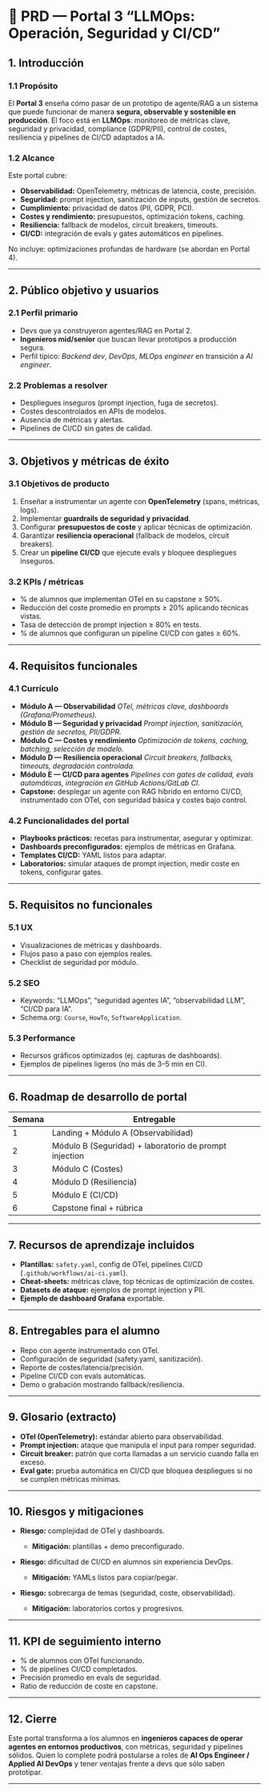 
# 📄 PRD — Portal 3 “LLMOps: Operación, Seguridad y CI/CD”

## 1. Introducción

### 1.1 Propósito

El **Portal 3** enseña cómo pasar de un prototipo de agente/RAG a un sistema que puede funcionar de manera **segura, observable y sostenible en producción**.
El foco está en **LLMOps**: monitoreo de métricas clave, seguridad y privacidad, compliance (GDPR/PII), control de costes, resiliencia y pipelines de CI/CD adaptados a IA.

### 1.2 Alcance

Este portal cubre:

* **Observabilidad:** OpenTelemetry, métricas de latencia, coste, precisión.
* **Seguridad:** prompt injection, sanitización de inputs, gestión de secretos.
* **Cumplimiento:** privacidad de datos (PII, GDPR, PCI).
* **Costes y rendimiento:** presupuestos, optimización tokens, caching.
* **Resiliencia:** fallback de modelos, circuit breakers, timeouts.
* **CI/CD:** integración de evals y gates automáticos en pipelines.

No incluye: optimizaciones profundas de hardware (se abordan en Portal 4).

---

## 2. Público objetivo y usuarios

### 2.1 Perfil primario

* Devs que ya construyeron agentes/RAG en Portal 2.
* **Ingenieros mid/senior** que buscan llevar prototipos a producción segura.
* Perfíl típico: *Backend dev*, *DevOps*, *MLOps engineer* en transición a *AI engineer*.

### 2.2 Problemas a resolver

* Despliegues inseguros (prompt injection, fuga de secretos).
* Costes descontrolados en APIs de modelos.
* Ausencia de métricas y alertas.
* Pipelines de CI/CD sin gates de calidad.

---

## 3. Objetivos y métricas de éxito

### 3.1 Objetivos de producto

1. Enseñar a instrumentar un agente con **OpenTelemetry** (spans, métricas, logs).
2. Implementar **guardrails de seguridad y privacidad**.
3. Configurar **presupuestos de coste** y aplicar técnicas de optimización.
4. Garantizar **resiliencia operacional** (fallback de modelos, circuit breakers).
5. Crear un **pipeline CI/CD** que ejecute evals y bloquee despliegues inseguros.

### 3.2 KPIs / métricas

* % de alumnos que implementan OTel en su capstone ≥ 50%.
* Reducción del coste promedio en prompts ≥ 20% aplicando técnicas vistas.
* Tasa de detección de prompt injection ≥ 80% en tests.
* % de alumnos que configuran un pipeline CI/CD con gates ≥ 60%.

---

## 4. Requisitos funcionales

### 4.1 Currículo

* **Módulo A — Observabilidad**
  *OTel, métricas clave, dashboards (Grafana/Prometheus).*
* **Módulo B — Seguridad y privacidad**
  *Prompt injection, sanitización, gestión de secretos, PII/GDPR.*
* **Módulo C — Costes y rendimiento**
  *Optimización de tokens, caching, batching, selección de modelo.*
* **Módulo D — Resiliencia operacional**
  *Circuit breakers, fallbacks, timeouts, degradación controlada.*
* **Módulo E — CI/CD para agentes**
  *Pipelines con gates de calidad, evals automáticas, integración en GitHub Actions/GitLab CI.*
* **Capstone:** desplegar un agente con RAG híbrido en entorno CI/CD, instrumentado con OTel, con seguridad básica y costes bajo control.

### 4.2 Funcionalidades del portal

* **Playbooks prácticos:** recetas para instrumentar, asegurar y optimizar.
* **Dashboards preconfigurados:** ejemplos de métricas en Grafana.
* **Templates CI/CD:** YAML listos para adaptar.
* **Laboratorios:** simular ataques de prompt injection, medir coste en tokens, configurar gates.

---

## 5. Requisitos no funcionales

### 5.1 UX

* Visualizaciones de métricas y dashboards.
* Flujos paso a paso con ejemplos reales.
* Checklist de seguridad por módulo.

### 5.2 SEO

* Keywords: “LLMOps”, “seguridad agentes IA”, “observabilidad LLM”, “CI/CD para IA”.
* Schema.org: `Course`, `HowTo`, `SoftwareApplication`.

### 5.3 Performance

* Recursos gráficos optimizados (ej. capturas de dashboards).
* Ejemplos de pipelines ligeros (no más de 3–5 min en CI).

---

## 6. Roadmap de desarrollo de portal

| Semana | Entregable                                             |
| ------ | ------------------------------------------------------ |
| 1      | Landing + Módulo A (Observabilidad)                    |
| 2      | Módulo B (Seguridad) + laboratorio de prompt injection |
| 3      | Módulo C (Costes)                                      |
| 4      | Módulo D (Resiliencia)                                 |
| 5      | Módulo E (CI/CD)                                       |
| 6      | Capstone final + rúbrica                               |

---

## 7. Recursos de aprendizaje incluidos

* **Plantillas:** `safety.yaml`, config de OTel, pipelines CI/CD (`.github/workflows/ai-ci.yaml`).
* **Cheat-sheets:** métricas clave, top técnicas de optimización de costes.
* **Datasets de ataque:** ejemplos de prompt injection y PII.
* **Ejemplo de dashboard Grafana** exportable.

---

## 8. Entregables para el alumno

* Repo con agente instrumentado con OTel.
* Configuración de seguridad (safety.yaml, sanitización).
* Reporte de costes/latencia/precisión.
* Pipeline CI/CD con evals automáticas.
* Demo o grabación mostrando fallback/resiliencia.

---

## 9. Glosario (extracto)

* **OTel (OpenTelemetry):** estándar abierto para observabilidad.
* **Prompt injection:** ataque que manipula el input para romper seguridad.
* **Circuit breaker:** patrón que corta llamadas a un servicio cuando falla en exceso.
* **Eval gate:** prueba automática en CI/CD que bloquea despliegues si no se cumplen métricas mínimas.

---

## 10. Riesgos y mitigaciones

* **Riesgo:** complejidad de OTel y dashboards.

  * **Mitigación:** plantillas + demo preconfigurado.
* **Riesgo:** dificultad de CI/CD en alumnos sin experiencia DevOps.

  * **Mitigación:** YAMLs listos para copiar/pegar.
* **Riesgo:** sobrecarga de temas (seguridad, coste, observabilidad).

  * **Mitigación:** laboratorios cortos y progresivos.

---

## 11. KPI de seguimiento interno

* % de alumnos con OTel funcionando.
* % de pipelines CI/CD completados.
* Precisión promedio en evals de seguridad.
* Ratio de reducción de coste en capstone.

---

## 12. Cierre

Este portal transforma a los alumnos en **ingenieros capaces de operar agentes en entornos productivos**, con métricas, seguridad y pipelines sólidos. Quien lo complete podrá postularse a roles de **AI Ops Engineer / Applied AI DevOps** y tener ventajas frente a devs que sólo saben prototipar.

---
